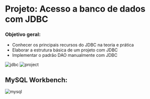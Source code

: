 # Projeto: Acesso a banco de dados com JDBC

### Objetivo geral:
- Conhecer os principais recursos do JDBC na teoria e prática
- Elaborar a estrutura básica de um projeto com JDBC
- Implementar o padrão DAO manualmente com JDBC

![jdbc](https://github.com/user-attachments/assets/7ec93382-3ad9-4328-98de-fdd0caca3ece)
![project](https://github.com/user-attachments/assets/da8ddf65-c197-4fbe-9176-3ec3facc97a4)

## MySQL Workbench:
![mysql](https://github.com/user-attachments/assets/16bdb025-1d26-49d4-b0fd-cc29ccda76be)
